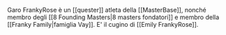 Garo FrankyRose è un [[quester]] atleta della [[MasterBase]], nonché membro degli [[8 Founding Masters|8 masters fondatori]] e membro della [[Franky Family|famiglia Vay]]. E' il cugino di [[Emily FrankyRose]].